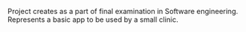 Project creates as a part of final examination in Software engineering. Represents a basic app to be used by a small clinic.
